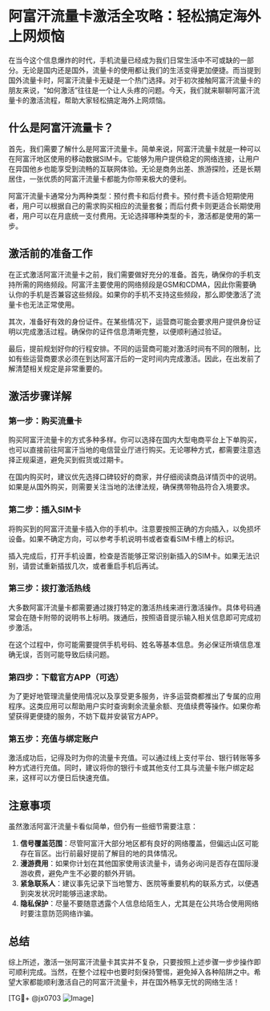 # 阿富汗流量卡激活全攻略：轻松搞定海外上网烦恼

在当今这个信息爆炸的时代，手机流量已经成为我们日常生活中不可或缺的一部分。无论是国内还是国外，流量卡的使用都让我们的生活变得更加便捷。而当提到国外流量卡时，阿富汗流量卡无疑是一个热门选择。对于初次接触阿富汗流量卡的朋友来说，“如何激活”往往是一个让人头疼的问题。今天，我们就来聊聊阿富汗流量卡的激活流程，帮助大家轻松搞定海外上网烦恼。

## 什么是阿富汗流量卡？

首先，我们需要了解什么是阿富汗流量卡。简单来说，阿富汗流量卡就是一种可以在阿富汗地区使用的移动数据SIM卡。它能够为用户提供稳定的网络连接，让用户在异国他乡也能享受到流畅的互联网体验。无论是商务出差、旅游探险，还是长期居住，一张优质的阿富汗流量卡都能为你带来极大的便利。

阿富汗流量卡通常分为两种类型：预付费卡和后付费卡。预付费卡适合短期使用者，用户可以根据自己的需求购买相应的流量套餐；而后付费卡则更适合长期使用者，用户可以在月底统一支付费用。无论选择哪种类型的卡，激活都是使用的第一步。

## 激活前的准备工作

在正式激活阿富汗流量卡之前，我们需要做好充分的准备。首先，确保你的手机支持所需的网络频段。阿富汗主要使用的网络频段是GSM和CDMA，因此你需要确认你的手机是否兼容这些频段。如果你的手机不支持这些频段，那么即使激活了流量卡也无法正常使用。

其次，准备好有效的身份证件。在某些情况下，运营商可能会要求用户提供身份证明以完成激活过程。确保你的证件信息清晰完整，以便顺利通过验证。

最后，提前规划好你的行程安排。不同的运营商可能对激活时间有不同的限制，比如有些运营商要求必须在到达阿富汗后的一定时间内完成激活。因此，在出发前了解清楚相关规定是非常重要的。

## 激活步骤详解

### 第一步：购买流量卡

购买阿富汗流量卡的方式多种多样。你可以选择在国内大型电商平台上下单购买，也可以直接前往阿富汗当地的电信营业厅进行购买。无论哪种方式，都需要注意选择正规渠道，避免买到假货或过期卡。

在国内购买时，建议优先选择口碑较好的商家，并仔细阅读商品详情页中的说明。如果是从国外购买，则需要关注当地的法律法规，确保携带物品符合入境要求。

### 第二步：插入SIM卡

将购买到的阿富汗流量卡插入你的手机中。注意要按照正确的方向插入，以免损坏设备。如果不确定方向，可以参考手机说明书或者查看SIM卡槽上的标识。

插入完成后，打开手机设置，检查是否能够正常识别新插入的SIM卡。如果无法识别，请尝试重新插拔几次，或者重启手机后再试。

### 第三步：拨打激活热线

大多数阿富汗流量卡都需要通过拨打特定的激活热线来进行激活操作。具体号码通常会在随卡附带的说明书上标明。拨通后，按照语音提示输入相关信息即可完成初步激活。

在这个过程中，你可能需要提供手机号码、姓名等基本信息。务必保证所填信息准确无误，否则可能导致后续问题。

### 第四步：下载官方APP（可选）

为了更好地管理流量使用情况以及享受更多服务，许多运营商都推出了专属的应用程序。这类应用可以帮助用户实时查询剩余流量余额、充值续费等操作。如果你希望获得更便捷的服务，不妨下载并安装官方APP。

### 第五步：充值与绑定账户

激活成功后，记得及时为你的流量卡充值。可以通过线上支付平台、银行转账等多种方式进行充值。同时，建议将你的银行卡或其他支付工具与流量卡账户绑定起来，这样可以方便日后快速充值。

## 注意事项

虽然激活阿富汗流量卡看似简单，但仍有一些细节需要注意：

1. **信号覆盖范围**：尽管阿富汗大部分地区都有良好的网络覆盖，但偏远山区可能存在盲区。出行前最好提前了解目的地的具体情况。
2. **漫游费用**：如果你计划在其他国家使用该流量卡，请务必询问是否存在国际漫游收费，避免产生不必要的额外开销。
3. **紧急联系人**：建议事先记录下当地警方、医院等重要机构的联系方式，以便遇到突发状况时能够迅速求助。
4. **隐私保护**：尽量不要随意透露个人信息给陌生人，尤其是在公共场合使用网络时要注意防范网络诈骗。

## 总结

综上所述，激活一张阿富汗流量卡其实并不复杂，只要按照上述步骤一步步操作即可顺利完成。当然，在整个过程中也要时刻保持警惕，避免掉入各种陷阱之中。希望大家都能顺利激活自己的阿富汗流量卡，并在国外畅享无忧的网络生活！

[TG💪+ @jx0703 ![Image](https://github.com/user-attachments/assets/dbca1d08-cadb-493c-b0ec-ad6f7a83f270)]